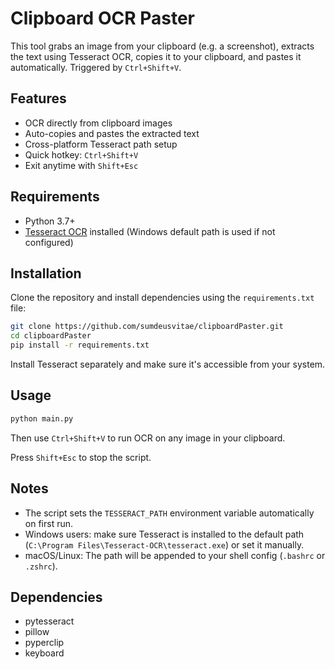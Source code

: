 # Clipboard OCR Paster

This tool grabs an image from your clipboard (e.g. a screenshot), extracts the text using Tesseract OCR, copies it to your clipboard, and pastes it automatically. Triggered by `Ctrl+Shift+V`.

## Features

- OCR directly from clipboard images  
- Auto-copies and pastes the extracted text  
- Cross-platform Tesseract path setup  
- Quick hotkey: `Ctrl+Shift+V`  
- Exit anytime with `Shift+Esc`

## Requirements

- Python 3.7+
- [Tesseract OCR](https://github.com/tesseract-ocr/tesseract) installed (Windows default path is used if not configured)

## Installation

Clone the repository and install dependencies using the `requirements.txt` file:

```bash
git clone https://github.com/sumdeusvitae/clipboardPaster.git
cd clipboardPaster
pip install -r requirements.txt
```

Install Tesseract separately and make sure it's accessible from your system.

## Usage

```bash
python main.py
```

Then use `Ctrl+Shift+V` to run OCR on any image in your clipboard.

Press `Shift+Esc` to stop the script.

## Notes

- The script sets the `TESSERACT_PATH` environment variable automatically on first run.
- Windows users: make sure Tesseract is installed to the default path (`C:\Program Files\Tesseract-OCR\tesseract.exe`) or set it manually.
- macOS/Linux: The path will be appended to your shell config (`.bashrc` or `.zshrc`).

## Dependencies

- pytesseract  
- pillow  
- pyperclip  
- keyboard

